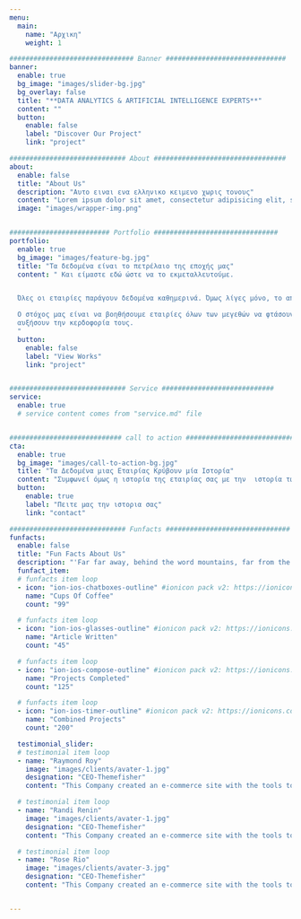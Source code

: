 ```yaml
---
menu:
  main:
    name: "Αρχικη"
    weight: 1

############################### Banner ##############################
banner:
  enable: true
  bg_image: "images/slider-bg.jpg"
  bg_overlay: false
  title: "**DATA ANALYTICS & ARTIFICIAL INTELLIGENCE EXPERTS**"
  content: ""
  button:
    enable: false
    label: "Discover Our Project"
    link: "project"

############################# About #################################
about:
  enable: false
  title: "About Us"
  description: "Αυτο ειναι ενα ελληνικο κειμενο χωρις τονους"
  content: "Lorem ipsum dolor sit amet, consectetur adipisicing elit, sed do eiusmod tempor incididunt ut labore et dolore magna aliqua. Ut enim ad minim veniam, quis nostrud exercitation ullamco laboris nisi ut aliquip ex ea commodo consequat. Duis aute irure dolor in reprehenderit in voluptate velit esse cillum dolore eu fugiat nulla pariatur. Excepteur sint occaecat cupidatat non proident, sunt in culpa qui officia deserunt mollit anim id."
  image: "images/wrapper-img.png"


######################### Portfolio ###############################
portfolio:
  enable: true
  bg_image: "images/feature-bg.jpg"
  title: "Τα δεδομένα είναι το πετρέλαιο της εποχής μας"
  content: " Και είμαστε εδώ ώστε να το εκμεταλλευτούμε.


  Όλες οι εταιρίες παράγουν δεδομένα καθημερινά. Όμως λίγες μόνο, το αποθηκεύουν και το χρησιμοποιούν στη λήψη αποφάσεων. Στην ανταγωνιστική εποχή που ζούμε, μόνο οι εταιρίες που αντιλαμβάνονται την αξία των δεδομένων που παράγουν μπορούν να μεγιστοποιήσουν το κέρδος τους.

  Ο στόχος μας είναι να βοηθήσουμε εταιρίες όλων των μεγεθών να φτάσουνε στο μέγιστο της απόδοσης που μπορούν με την ανάλυση των δεδομένων που παράγουν. Συνδυάζοντας την εμπειρία με τα δεδομένα της εταιρίας οι εταιρίες μπορούν να ελαχιστοποιήσουν τα έξοδα τους, να μεγιστοποιήσουν την απόδοση τους και να 
  αυξήσουν την κερδοφορία τους.
  "
  button:
    enable: false
    label: "View Works"
    link: "project"


############################# Service ############################
service:
  enable: true
  # service content comes from "service.md" file


############################ call to action ###########################
cta:
  enable: true
  bg_image: "images/call-to-action-bg.jpg"
  title: "Τα Δεδομένα μιας Εταιρίας Κρύβουν μία Ιστορία"
  content: "Συμφωνεί όμως η ιστορία της εταιρίας σας με την  ιστορία των δεδομένων σας; Η έμπειρη μας ομάδα μπορεί να σας βοηθήσει να το ανακαλύψετε."
  button:
    enable: true
    label: "Πειτε μας την ιστορια σας"
    link: "contact"

############################# Funfacts ###############################
funfacts:
  enable: false
  title: "Fun Facts About Us"
  description: "'Far far away, behind the word mountains, far from the countries Vokalia and Consonantia, <br> there live the blind texts. Separated they live in Bookmarksgrove right at the coast of the Semantics'"
  funfact_item:
  # funfacts item loop
  - icon: "ion-ios-chatboxes-outline" #ionicon pack v2: https://ionicons.com/v2/
    name: "Cups Of Coffee"
    count: "99"

  # funfacts item loop
  - icon: "ion-ios-glasses-outline" #ionicon pack v2: https://ionicons.com/v2/
    name: "Article Written"
    count: "45"

  # funfacts item loop
  - icon: "ion-ios-compose-outline" #ionicon pack v2: https://ionicons.com/v2/
    name: "Projects Completed"
    count: "125"

  # funfacts item loop
  - icon: "ion-ios-timer-outline" #ionicon pack v2: https://ionicons.com/v2/
    name: "Combined Projects"
    count: "200"

  testimonial_slider:
  # testimonial item loop
  - name: "Raymond Roy"
    image: "images/clients/avater-1.jpg"
    designation: "CEO-Themefisher"
    content: "This Company created an e-commerce site with the tools to make our business a success, with innovative ideas we feel that our site has unique elements that make us stand out from the crowd."

  # testimonial item loop
  - name: "Randi Renin"
    image: "images/clients/avater-1.jpg"
    designation: "CEO-Themefisher"
    content: "This Company created an e-commerce site with the tools to make our business a success, with innovative ideas we feel that our site has unique elements that make us stand out from the crowd."

  # testimonial item loop
  - name: "Rose Rio"
    image: "images/clients/avater-3.jpg"
    designation: "CEO-Themefisher"
    content: "This Company created an e-commerce site with the tools to make our business a success, with innovative ideas we feel that our site has unique elements that make us stand out from the crowd."


---
```

